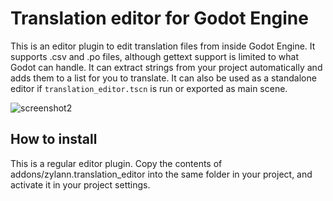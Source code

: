 Translation editor for Godot Engine
=====================================

This is an editor plugin to edit translation files from inside Godot Engine. It supports .csv and .po files, although gettext support is limited to what Godot can handle. It can extract strings from your project automatically and adds them to a list for you to translate.
It can also be used as a standalone editor if `translation_editor.tscn` is run or exported as main scene.

![screenshot2](https://user-images.githubusercontent.com/1311555/48521813-14559600-e86e-11e8-8cf8-95580f97baf0.png)

How to install
-----------------

This is a regular editor plugin. Copy the contents of addons/zylann.translation_editor into the same folder in your project, and activate it in your project settings.


